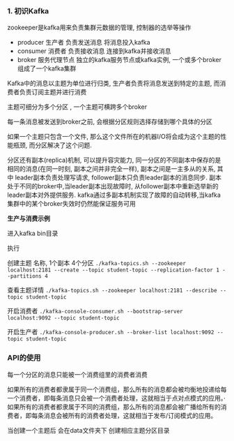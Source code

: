 ### 1. 初识Kafka

zookeeper是kafka用来负责集群元数据的管理, 控制器的选举等操作

- producer 生产者 负责发送消息 将消息投入kafka
- consumer 消费者 负责接收消息 连接到kafka并接收消息
- broker 服务代理节点 独立的kafka服务节点或kafka实例, 一个或多个broker组成了一个kafka集群

Kafka中的消息以主题为单位进行归类, 生产者负责将消息发送到特定的主题, 而消费者负责订阅主题并进行消费

主题可细分为多个分区 ,  一个主题可横跨多个broker

每一条消息被发送到broker之前, 会根据分区规则选择存储到哪个具体的分区

如果一个主题只包含一个文件, 那么这个文件所在的机器I/O将会成为这个主题的性能瓶颈, 而分区解决了这个问题. 

分区还有副本(replica)机制, 可以提升容灾能力, 同一分区的不同副本中保存的是相同的消息(在同一时刻, 副本之间并非完全一样), 副本之间是一主多从的关系, 其中 leader副本负责处理写请求, follower副本只负责leader副本的消息同步. 副本处于不同的broker中,当leader副本出现故障时, 从follower副本中重新选举新的leader副本对外提供服务. kafka通过多副本机制实现了故障的自动转移,当kafka集群中的某个broker失效时仍然能保证服务可用

**生产与消费示例**

进入kafka bin目录

执行 

创建主题 名称,  1个副本 4个分区 ` ./kafka-topics.sh --zookeeper localhost:2181 --create --topic student-topic --replication-factor 1 --partitions 4 ` 

查看主题详情 `./kafka-topics.sh --zookeeper localhost:2181 --describe --topic student-topic`

开启消费者 `./kafka-console-consumer.sh --bootstrap-server localhost:9092 --topic student-topic`

开启生产者 `./kafka-console-producer.sh --broker-list localhost:9092 --topic student-topic`



### API的使用

每一个分区的消息只能被一个消费组里的消费者消费



如果所有的消费者都隶属于同一个消费组，那么所有的消息都会被均衡地投递给每一个消费者，即每条消息只会被一个消费者处理，这就相当于点对点模式的应用。· 如果所有的消费者都隶属于不同的消费组，那么所有的消息都会被广播给所有的消费者，即每条消息会被所有的消费者处理，这就相当于发布/订阅模式的应用。

当创建一个主题后 会在data文件夹下 创建相应主题分区目录

















